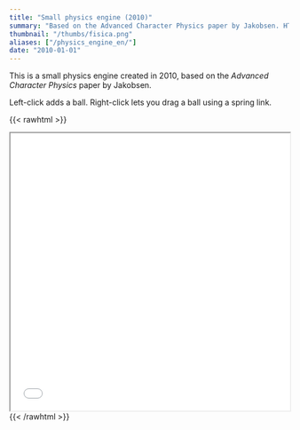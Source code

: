 ```yaml
---
title: "Small physics engine (2010)"
summary: "Based on the Advanced Character Physics paper by Jakobsen. HTML5 and Javascript based, supports only circles."
thumbnail: "/thumbs/fisica.png"
aliases: ["/physics_engine_en/"]
date: "2010-01-01"
---
```

	
This is a small physics engine created in 2010, based on the *Advanced Character Physics* paper by Jakobsen.

Left-click adds a ball. Right-click lets you drag a ball using a spring link.

{{< rawhtml >}}
<iframe src="/inc/spe/index.html" style="width:100%;height:500px;"></iframe>
{{< /rawhtml >}}

